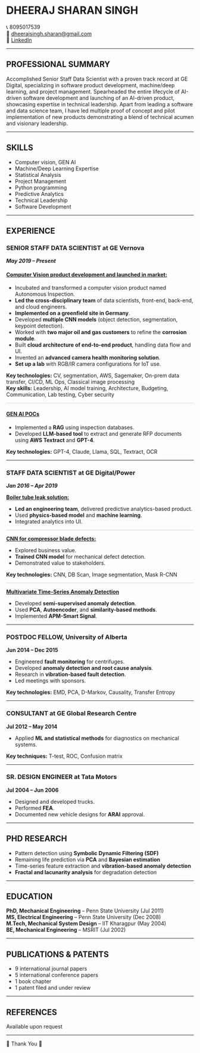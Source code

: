
# DHEERAJ SHARAN SINGH

📞 8095017539  
📧 dheerajsingh.sharan@gmail.com  
🔗 [LinkedIn](https://www.linkedin.com/in/dheeraj-sharan-singh-706b4b2/)

---

## PROFESSIONAL SUMMARY

Accomplished Senior Staff Data Scientist with a proven track record at GE Digital, specializing in software product development, machine/deep learning, and project management. Spearheaded the entire lifecycle of AI-driven software development and launching of an AI-driven product, showcasing expertise in technical leadership. Apart from leading a software and data science team, I have led multiple proof of concept and pilot implementation of new products demonstrating a blend of technical acumen and visionary leadership.

---

## SKILLS

- Computer vision, GEN AI  
- Machine/Deep Learning Expertise  
- Statistical Analysis  
- Project Management  
- Python programming  
- Predictive Analytics  
- Technical Leadership  
- Software Development

---

## EXPERIENCE

### SENIOR STAFF DATA SCIENTIST at GE Vernova  
_**May 2019 – Present**_

#### <u> Computer Vision product development and launched in market:</u>
- Incubated and transformed a computer vision product named Autonomous Inspection.  
- **Led the cross-disciplinary team** of data scientists, front-end, back-end, and cloud engineers.  
- **Implemented on a greenfield site in Germany**.  
- Developed **multiple CNN models** (object detection, segmentation, keypoint detection).  
- Worked with **two major oil and gas customers** to refine the **corrosion module**.  
- Built **cloud architecture of end-to-end product**, handling data flow and UI.  
- Invented an **advanced camera health monitoring solution**.  
- **Set up a lab** with RGB/IR camera configurations for IoT use.  

**Key technologies:** CV, segmentation, AWS, Sagemaker, On-prem data transfer, CI/CD, ML Ops, Classical image processing  
**Key skills:** Leadership, AI model training, Architecture, Budgeting, Communication, Lab testing, Cyber security


 <hr style="border: 0; height: 1px; background: #ccc;" />


#### <u>GEN AI POCs</u>  
- Implemented a **RAG** using inspection databases.  
- Developed **LLM-based tool** to extract and generate RFP documents using **AWS Textract** and **GPT-4**.  

**Key technologies:** GPT-4, Claude, Llama, SQL, Textract, OCR

---

### STAFF DATA SCIENTIST at GE Digital/Power  
_**Jan 2016 – Apr 2019**_

**<u>Boiler tube leak solution:</u>** 
- **Led an engineering team**, delivered predictive analytics-based product.  
- Used **physics-based model** and **machine learning**.  
- Integrated analytics into UI.  
 <hr style="border: 0; height: 1px; background: #ccc;" />

**<u>CNN for compressor blade defects:</u>** 
- Explored business value.  
- **Trained CNN model** for mechanical defect detection.  
- Demonstrated value to stakeholders.  

**Key technologies:** CNN, DB Scan, Image segmentation, Mask R-CNN

 <hr style="border: 0; height: 1px; background: #ccc;" />

**<u>Multivariate Time-Series Anomaly Detection</u>**
- Developed **semi-supervised anomaly detection**.  
- Used **PCA**, **Autoencoder**, and **similarity-based methods**.  
- Implemented **APM-Smart Signal**.

---

### POSTDOC FELLOW, University of Alberta  
**Jun 2014 – Dec 2015**  
- Engineered **fault monitoring** for centrifuges.  
- Developed **anomaly detection and root cause analysis**.  
- Research in **vibration-based fault detection**.  
- Led meetings with sponsors.  

**Key technologies:** EMD, PCA, D-Markov, Causality, Transfer Entropy

---

### CONSULTANT at GE Global Research Centre  
**Jul 2012 – May 2014**  
- Applied **ML and statistical methods** for diagnostics on mechanical systems.  

**Key techniques:** T-test, ROC, Confusion matrix

---

### SR. DESIGN ENGINEER at Tata Motors  
**Jul 2004 – Jun 2006**  
- Designed and developed trucks.  
- Performed **FEA**.  
- Documented new vehicle designs for **ARAI** approval.

---

## PHD RESEARCH  
- Pattern detection using **Symbolic Dynamic Filtering (SDF)**  
- Remaining life prediction via **PCA** and **Bayesian estimation**  
- Time-series feature extraction and **vibration-based anomaly detection**  
- **Fractal and lacunarity analysis** for degradation detection  

---

## EDUCATION

**PhD, Mechanical Engineering** – Penn State University (Jul 2011)  
**MS, Electrical Engineering** – Penn State University (Dec 2008)  
**M.Tech, Mechanical System Design** – IIT Kharagpur (May 2004)  
**BE, Mechanical Engineering** – MSRIT (Jul 2002)

---

## PUBLICATIONS & PATENTS

- 9 international journal papers  
- 5 international conference papers  
- 1 book chapter  
- 1 patent filed and under review  

---

## REFERENCES

Available upon request

---

🙏 Thank You 🙏
